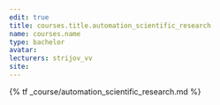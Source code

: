 ```yaml
---
edit: true
title: courses.title.automation_scientific_research
name: courses.name
type: bachelor
avatar:
lecturers: strijov_vv
site: 
---
```


{% tf _course/automation_scientific_research.md %}